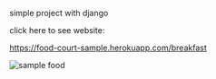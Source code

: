 simple project with django

click here to see website:

  https://food-court-sample.herokuapp.com/breakfast


![sample food](https://user-images.githubusercontent.com/101416092/186195896-41d8f346-1349-40fd-a4b6-433de90751fb.png)

